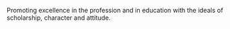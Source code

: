 Promoting excellence in the profession and in education with the ideals of scholarship, character and attitude.
